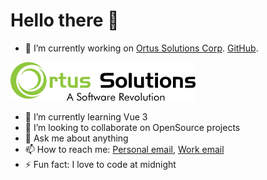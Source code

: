 # Hello there 👋

- 🔭 I’m currently working on [Ortus Solutions Corp](https://www.ortussolutions.com). [GitHub](https://github.com/ortus-solutions).

![Ortus Solutions](/Ortus.png "Ortus Solutions")
- 🌱 I’m currently learning Vue 3
- 👯 I’m looking to collaborate on OpenSource projects
- 💬 Ask me about anything
- 📫 How to reach me: [Personal email](mailto:abilioposada@gmail.com), [Work email](mailto:aposada@ortussolutions.com)
- ⚡ Fun fact: I love to code at midnight

<!--
**abilioposada/abilioposada** is a ✨ _special_ ✨ repository because its `README.md` (this file) appears on your GitHub profile.

Here are some ideas to get you started:

- 🤔 I’m looking for help with ...
- 😄 Pronouns: ...
-->
